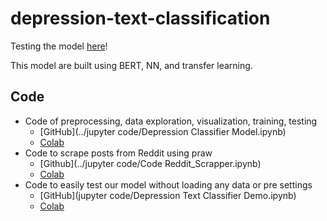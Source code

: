 # depression-text-classification

Testing the model [here](https://colab.research.google.com/drive/1okFWpBN9Oy6fD53pdHfgncgjoefhj54R?usp=sharing)!

This model are built using BERT, NN, and transfer learning.



## Code

- Code of preprocessing, data exploration, visualization, training, testing
  - [GitHub](../jupyter code/Depression Classifier Model.ipynb)
  - [Colab](https://colab.research.google.com/drive/1oAuNqmz2sUSYxTdi_Y2gklcPmsuyclYB?usp=sharing)
- Code to scrape posts from Reddit using praw
  - [Github](../jupyter code/Code Reddit_Scrapper.ipynb)
  - [Colab](https://colab.research.google.com/drive/16nD_nmuu4PvQGKdyrqT7dBjdajKkbNbI?usp=sharingDemo)
- Code to easily test our model without loading any data or pre settings
  - [GitHub](jupyter code/Depression Text Classifier Demo.ipynb)
  - [Colab](https://colab.research.google.com/drive/1okFWpBN9Oy6fD53pdHfgncgjoefhj54R?usp=sharing)

